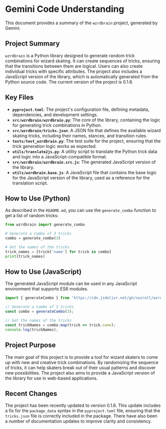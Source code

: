 # Gemini Code Understanding

This document provides a summary of the `wzrdbrain` project, generated by Gemini.

## Project Summary

`wzrdbrain` is a Python library designed to generate random trick combinations for wizard skating. It can create sequences of tricks, ensuring that the transitions between them are logical. Users can also create individual tricks with specific attributes. The project also includes a JavaScript version of the library, which is automatically generated from the Python source code. The current version of the project is 0.1.6.

## Key Files

- **`pyproject.toml`**: The project's configuration file, defining metadata, dependencies, and development settings.
- **`src/wzrdbrain/wzrdbrain.py`**: The core of the library, containing the logic for generating trick combinations in Python.
- **`src/wzrdbrain/tricks.json`**: A JSON file that defines the available wizard skating tricks, including their names, stances, and transition rules.
- **`tests/test_wzrdbrain.py`**: The test suite for the project, ensuring that the trick generation logic works as expected.
- **`utils/translate2js.py`**: A utility script to translate the Python trick data and logic into a JavaScript-compatible format.
- **`src/wzrdbrain/wzrdbrain.src.js`**: The generated JavaScript version of the library.
- **`utils/wzrdbrain.base.js`**: A JavaScript file that contains the base logic for the JavaScript version of the library, used as a reference for the translation script.

## How to Use (Python)

As described in the `README.md`, you can use the `generate_combo` function to get a list of random tricks:

```python
from wzrdbrain import generate_combo

# Generate a combo of 3 tricks
combo = generate_combo(3)

# Get the names of the tricks
trick_names = [trick['name'] for trick in combo]
print(trick_names)
```

## How to Use (JavaScript)

The generated JavaScript module can be used in any JavaScript environment that supports ES6 modules.

```javascript
import { generateCombo } from 'https://cdn.jsdelivr.net/gh/nazroll/wzrdbrain@latest/src/wzrdbrain/wzrdbrain.src.js';

// Generate a combo of 3 tricks
const combo = generateCombo(3);

// Get the names of the tricks
const trickNames = combo.map(trick => trick.name);
console.log(trickNames);
```

## Project Purpose

The main goal of this project is to provide a tool for wizard skaters to come up with new and creative trick combinations. By randomizing the sequence of tricks, it can help skaters break out of their usual patterns and discover new possibilities. The project also aims to provide a JavaScript version of the library for use in web-based applications.

## Recent Changes

The project has been recently updated to version 0.1.6. This update includes a fix for the `package_data` syntax in the `pyproject.toml` file, ensuring that the `tricks.json` file is correctly included in the package. There have also been a number of documentation updates to improve clarity and consistency.
